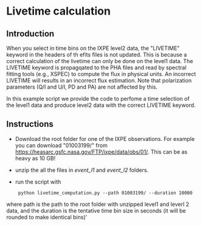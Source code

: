 # Livetime calculation

Introduction
------------

When you select in time bins on the IXPE level2 data, the "LIVETIME" keyword in the headers of th efits files is not updated. This is because a correct calculation of the livetime can only be done on the level1 data. The LIVETIME keyword is propagqated to the PHA files and read by spectral fitting tools (e.g., XSPEC) to compute the flux in physical units. An incorrect LIVETIME will results in an incorrect flux estimation. Note that polarization parameters (Q/I and U/I, PD and PA) are not affected by this.

In this example script we provide the code to perfome a time selection of the level1 data and produce level2 data with the correct LIVETIME keyword. 

Instructions
------------

- Download the root folder for one of the IXPE observations. For example you can download "01003199/" from https://heasarc.gsfc.nasa.gov/FTP/ixpe/data/obs/01/. This can be as heavy as 10 GB!

- unzip the all the files in *event_l1* and *event_l2* folders.
- run the script with

       python livetime_computation.py --path 01003199/ --duration 10000 

where path is the path to the root folder with unzipped level1 and leverl 2 data, and the duration is the tentative time bin size in seconds (it will be rounded to make identical bins)'

    

